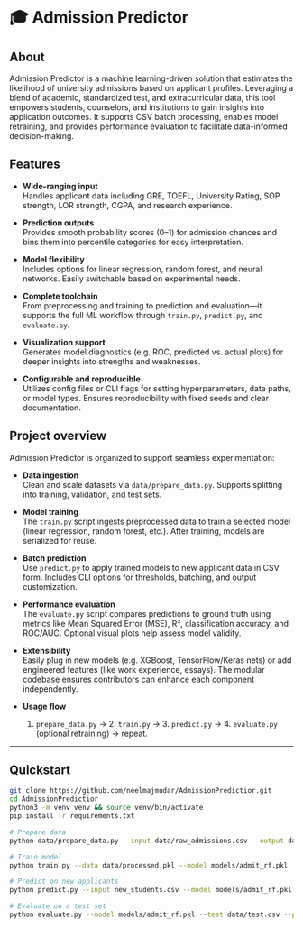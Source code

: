 # 🎓 Admission Predictor

## About
Admission Predictor is a machine learning-driven solution that estimates the likelihood of university admissions based on applicant profiles. Leveraging a blend of academic, standardized test, and extracurricular data, this tool empowers students, counselors, and institutions to gain insights into application outcomes. It supports CSV batch processing, enables model retraining, and provides performance evaluation to facilitate data-informed decision-making.

## Features
- **Wide-ranging input**  
  Handles applicant data including GRE, TOEFL, University Rating, SOP strength, LOR strength, CGPA, and research experience.

- **Prediction outputs**  
  Provides smooth probability scores (0–1) for admission chances and bins them into percentile categories for easy interpretation.

- **Model flexibility**  
  Includes options for linear regression, random forest, and neural networks. Easily switchable based on experimental needs.

- **Complete toolchain**  
  From preprocessing and training to prediction and evaluation—it supports the full ML workflow through `train.py`, `predict.py`, and `evaluate.py`.

- **Visualization support**  
  Generates model diagnostics (e.g. ROC, predicted vs. actual plots) for deeper insights into strengths and weaknesses.

- **Configurable and reproducible**  
  Utilizes config files or CLI flags for setting hyperparameters, data paths, or model types. Ensures reproducibility with fixed seeds and clear documentation.

## Project overview
Admission Predictor is organized to support seamless experimentation:

- **Data ingestion**  
  Clean and scale datasets via `data/prepare_data.py`. Supports splitting into training, validation, and test sets.

- **Model training**  
  The `train.py` script ingests preprocessed data to train a selected model (linear regression, random forest, etc.). After training, models are serialized for reuse.

- **Batch prediction**  
  Use `predict.py` to apply trained models to new applicant data in CSV form. Includes CLI options for thresholds, batching, and output customization.

- **Performance evaluation**  
  The `evaluate.py` script compares predictions to ground truth using metrics like Mean Squared Error (MSE), R², classification accuracy, and ROC/AUC. Optional visual plots help assess model validity.

- **Extensibility**  
  Easily plug in new models (e.g. XGBoost, TensorFlow/Keras nets) or add engineered features (like work experience, essays). The modular codebase ensures contributors can enhance each component independently.

- **Usage flow**  
  1. `prepare_data.py` → 2. `train.py` → 3. `predict.py` → 4. `evaluate.py` (optional retraining) → repeat.

---

## Quickstart

```bash
git clone https://github.com/neelmajmudar/AdmissionPredictior.git
cd AdmissionPredictior
python3 -m venv venv && source venv/bin/activate
pip install -r requirements.txt

# Prepare data
python data/prepare_data.py --input data/raw_admissions.csv --output data/processed.pkl

# Train model
python train.py --data data/processed.pkl --model models/admit_rf.pkl

# Predict on new applicants
python predict.py --input new_students.csv --model models/admit_rf.pkl --output results/predictions.csv

# Evaluate on a test set
python evaluate.py --model models/admit_rf.pkl --test data/test.csv --plots --metrics
